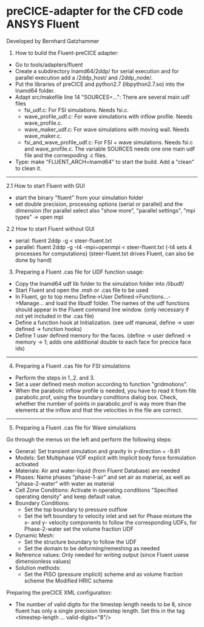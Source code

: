 # preCICE-adapter for the CFD code ANSYS Fluent
Developed by Bernhard Gatzhammer

1. How to build the Fluent-preCICE adapter: 
* Go to tools/adapters/fluent
* Create a subdirectory lnamd64/2ddp/ for serial execution
    and for parallel execution add a /2ddp_host/ and /2ddp_node/.
* Put the libraries of preCICE and python2.7 (libpython2.7.so) into the lnamd64 folder.
* Adapt src/makefile line 14 "SOURCES=...": There are several main udf files
    - fsi_udf.c: For FSI simulations. Needs fsi.c.
    - wave_profile_udf.c: For wave simulations with inflow profile. Needs 
      wave_profile.c.
    - wave_maker_udf.c: For wave simulations with moving wall. Needs 
      wave_maker.c.
    - fsi_and_wave_profile_udf.c: For FSI + wave simulations. Needs fsi.c and 
      wave_profile.c.
    The variable SOURCES needs one one main udf file and the correspoding .c files.
* Type: make "FLUENT_ARCH=lnamd64" to start the build. Add a "clean" to clean it.

--------------------------------------------------------------------------------

2.1 How to start Fluent with GUI
- start the binary "fluent" from your simulation folder
- set double precision, processing options (serial or parallel) and the dimension
(for parallel select also "show more", "parallel settings", "mpi types" -> open mpi

2.2 How to start Fluent without GUI
- serial:   fluent 2ddp -g < steer-fluent.txt
- parallel: fluent 2ddp -g -t4 -mpi=openmpi < steer-fluent.txt
  (-t4 sets 4 processes for computations)
  (steer-fluent.txt drives Fluent, can also be done by hand)

3. Preparing a Fluent .cas file for UDF function usage:

- Copy the lnamd64 udf lib folder to the simulation folder into /libudf/
- Start Fluent and open the .msh or .cas file to be used
- In Fluent, go to top menu Define->User Defined->Functions...->Manage... and 
  load the libudf folder. The names of the udf functions should appear in the 
  Fluent command line window. (only necessary  if not yet included in the .cas file)
- Define a function hook at Initialization. (see udf manueal, define -> user defined -> function hooks)
- Define 1 user defined memory for the faces. (define -> user defined -> memory -> 1; adds one additional double to each face for precice face ids)

--------------------------------------------------------------------------------

4. Preparing a Fluent .cas file for FSI simulations

- Perform the steps in 1.,2. and 3.
- Set a user defined mesh motion according to function "gridmotions".
- When the parabolic inflow profile is needed, you have to read it from file 
  parabolic.prof, using the boundary conditions dialog box. Check, whether the
  number of points in parabolic.prof is way more than the elements at the inflow
  and that the velocities in the file are correct.

--------------------------------------------------------------------------------

5. Preparing a Fluent .cas file for Wave simulations

Go through the menus on the left and perform the following steps:
- General: Set transient simulation and gravity in y-direction = -9.81
- Models: Set Multiphase VOF explicit with Implicit body force formulation activated
- Materials: Air and water-liquid (from Fluent Database) are needed
- Phases: Name phases "phase-1-air" and set air as material, as well as 
  "phase-2-water" with water as material
- Cell Zone Conditions: Activate in operating conditions "Specified operating 
  density" and keep default value.
- Boundary Conditions:
  + Set the top boundary to pressure outflow
  + Set the left boundary to velocity inlet and set for Phase mixture the 
    x- and y- velocity components to follow the corresponding UDFs, for 
    Phase-2-water set the volume fraction UDF
- Dynamic Mesh: 
  + Set the structure boundary to follow the UDF
  + Set the domain to be deforming/remeshing as needed
- Reference values: Only needed for writing output (since Fluent usese 
  dimensionless values)
- Solution methods: 
  + Set the PISO (pressure implicit) scheme and as volume fraction scheme the 
    Modified HRIC scheme

Preparing the preCICE XML configuration:
- The number of valid digits for the timestep length needs to be 8, since fluent
  has only a single precision timestep length. Set this in the tag <timestep-length ... valid-digits="8"/>

